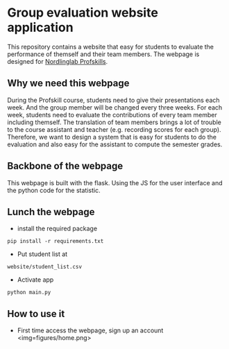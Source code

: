 # Group evaluation website application
This repository contains a website that easy for students to evaluate the performance of themself and their team members.
The webpage is designed for [Nordlinglab Profskills](https://www.nordlinglab.org/profskills/).

## Why we need this webpage
During the Profskill course, students need to give their presentations each week. And the group member will be changed every three weeks.
For each week, students need to evaluate the contributions of every team member including themself.
The translation of team members brings a lot of trouble to the course assistant and teacher (e.g. recording scores for each group).
Therefore, we want to design a system that is easy for students to do the evaluation and also easy for the assistant to compute the semester grades.

## Backbone of the webpage
This webpage is built with the flask.
Using the JS for the user interface and the python code for the statistic.

## Lunch the webpage
* install the required package
```
pip install -r requirements.txt
```

* Put student list at
```
website/student_list.csv
```

* Activate app
```
python main.py
```

## How to use it
* First time access the webpage, sign up an account
<img=figures/home.png>
